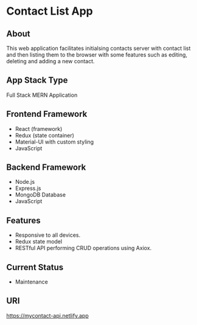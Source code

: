 # Contact List App
## About
This web application facilitates initialsing contacts server with contact list and then listing them to the browser with some features such as editing, deleting and adding a new contact.

## App Stack Type
Full Stack MERN Application

## Frontend Framework
- React (framework)
- Redux (state container)
- Material-UI with custom styling
- JavaScript

## Backend Framework
- Node.js
- Express.js
- MongoDB Database
- JavaScript

## Features
- Responsive to all devices.
- Redux state model
- RESTful API performing CRUD operations using Axiox.

## Current Status
- Maintenance 

## URI
https://mycontact-api.netlify.app
